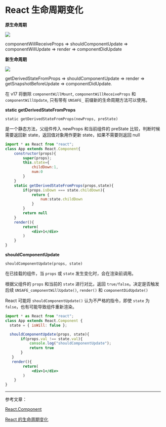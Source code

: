 # React 生命周期变化

 

**原生命周期**

<img src="https://user-gold-cdn.xitu.io/2019/11/26/16ea6f5e9424c2a2"> 



componentWillReceiveProps => shouldComponentUpdate => componentWillUpdate => render => componentDidUpdate



**新生命周期**

<img src="https://user-gold-cdn.xitu.io/2019/11/26/16ea6f368bc2fd14?imageslim">



getDerivedStateFromProps => shouldComponentUpdate => render => getSnapshotBeforeUpdate => componentDidUpdate.



在 v17 将删除 `componentWillMount`, `componentWillReceiveProps` 和 `componentWillUpdate`, 只有带有 `UNSAFE_` 前缀新的生命周期方法可以使用。



**static getDerivedStateFromProps**

`static getDerivedStateFromProps(newProps, preState)`

是一个静态方法，父组件传入 newProps 和当前组件的 preState 比较，判断时候需要返回新 state，返回值对象用作更新 state，如果不需要则返回 null

```jsx
import * as React from "react";
class App extends React.Component{
	constructor(props){
		super(props);
		this.state={
			childDown:1,
			num:0
		}
	}
	static getDerivedStateFromProps(props,state){
	    if(props.isDown === state.childDown){
	        return {
	            num:state.childDown
	        }
	    }
	    return null 
	}
	render(){
        return(
            <div>1</div>
        )
    }
}
```



**shouldComponentUpdate**

`shouldComponentUpdate(props, state)`

在已挂载的组件，当 `props` 或 `state` 发生变化时，会在渲染前调用。

根据父组件的 `props` 和当前的 `state` 进行对比，返回 `true/false`。决定是否触发后续 `UNSAFE_componentWillUpdate()`, `render()` 和 `componentDidUpdate()`

React 可能将 `shouldComponentUpdate()` 认为不严格的指令，即使 `state` 为 `false`，也有可能导致组件重新渲染。



```jsx
import * as React from "react";
class App extends React.Component {
  state = { isWill: false };

  shouldComponentUpdate(props, state){ 
       if(props.val !== state.val){
           console.log("shouldComponentUpdate");
           return true
       }
   }
   render(){
        return(
            <div>1</div>
        )
    }
}

```



---

参考文章：

[React.Component](https://react.docschina.org/docs/react-component.html)

[React 的生命周期变化](https://juejin.cn/post/6844904005152276487#heading-7)

